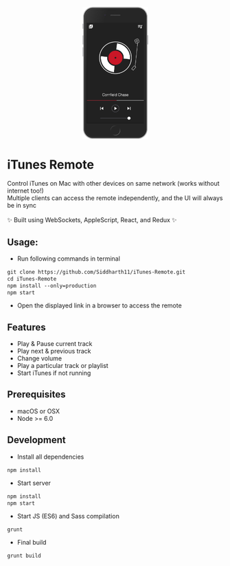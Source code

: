 <p align="center">
	<img src="remote.png" width="30%" alt="header image">
</p>

# iTunes Remote
Control iTunes on Mac with other devices on same network (works without internet too!)  
Multiple clients can access the remote independently, and the UI will always be in sync    
<br />
✨ Built using WebSockets, AppleScript, React, and Redux ✨


## Usage:
- Run following commands in terminal
```
git clone https://github.com/Siddharth11/iTunes-Remote.git
cd iTunes-Remote
npm install --only=production
npm start
```
- Open the displayed link in a browser to access the remote

## Features
- Play & Pause current track
- Play next & previous track
- Change volume
- Play a particular track or playlist
- Start iTunes if not running

## Prerequisites
- macOS or OSX
- Node >= 6.0

## Development
- Install all dependencies
```
npm install
```
- Start server  
```
npm install
npm start
```
- Start JS (ES6) and Sass compilation
```
grunt
```
- Final build
```
grunt build
```
